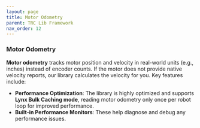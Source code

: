 ```yaml
---
layout: page
title: Motor Odometry
parent: TRC Lib Framework
nav_order: 12
---
```


### **Motor Odometry**  
**Motor odometry** tracks motor position and velocity in real-world units (e.g., inches) instead of encoder counts. If the motor does not provide native velocity reports, our library calculates the velocity for you. Key features include:  

- **Performance Optimization**: The library is highly optimized and supports **Lynx Bulk Caching mode**, reading motor odometry only once per robot loop for improved performance.  
- **Built-in Performance Monitors**: These help diagnose and debug any performance issues.
